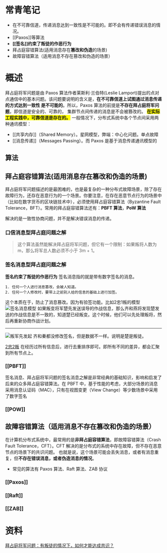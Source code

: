 

# 常青笔记
+ 在不可靠信道，传递消息达到一致性是不可能的。即不会有传递错误消息的情况。
+ [[Paxos]]等算法
+ **[[签名]]约束了叛徒的作恶行为**
+ 拜占庭容错算法(适用消息存在**篡改和伪造**的场景)
+ 故障容错算法（适用消息不存在篡改和伪造的场景）


# 概述
拜占庭将军问题是由 Paxos 算法作者莱斯利·兰伯特(Leslie Lamport)提出的点对点通信中的基本问题。该问题要说明的含义是，**在不可靠信道上试图通过消息传递的方式达到一致性 是不可能的**。所以，Paxos 算法的前提是**不存在拜占庭将军问题**，即信道是安全的、可靠的， 集群节点间传递的消息是不会被篡改的。
**<span style="background-color:#ffff00">在实际工程实践中，可靠信道是存在的。</span>**
一般情况下，分布式系统中各个节点间采用两种通讯模型：
+ [[共享内存]]（Shared Memory）。星网模型，弊端：中心化问题。单点故障
+ [[消息传递]]（Messages Passing）。而 Paxos 是基于消息传递通讯模型的

## 算法

## 拜占庭容错算法(适用消息存在篡改和伪造的场景)
拜占庭将军问题描述的是最困难的，也是最复杂的一种分布式故障场景，除了存在故障行为，还存在恶意行为的一个场景。你要注意，在存在恶意节点行为的场景中（比如在数字货币的区块链技术中），必须使用拜占庭容错算法（Byzantine Fault Tolerance，BFT）。常用的拜占庭容错算法还有：**PBFT 算法**，**PoW 算法**

解决的是一致性协商问题，并不是解决错误消息的传递。
### 口信消息型拜占庭问题之解
> 这个算法虽然能解决拜占庭将军问题，但它有一个限制：如果叛将人数为 m，那么将军总人数必须不小于 3m + 1。

### 签名消息型拜占庭问题之解
**签名约束了叛徒的作恶行为**
签名消息指的就是带有数字签名的消息。
``` ad-hibox
1. 任何一个人进行消息篡改，会被人知道。
2. 任何一个人修改时，要带上之前别人给的信息的基础上进行加签。
```

这个本质在于，防止了消息篡改。因为有验签功能。比如2忠1叛的模型 
![签名消息模型](http://image.clickear.top/20220127172123.png)
如果叛变将军楚先发送误导的作战信息，那么齐和燕将发现楚发送的作战信息是不一致的，知道楚已经叛变。这个时候，他们可以先处理叛将，然后再重新协商作战计划。

---


![叛军先发起](http://image.clickear.top/20220127172355.png)
齐和秦都没修改签名，但是数据不一样。说明是楚是叛徒。

[2忠2叛](https://book.clickear.top/114-%E5%88%86%E5%B8%83%E5%BC%8F%E5%8D%8F%E8%AE%AE%E4%B8%8E%E7%AE%97%E6%B3%95%E5%AE%9E%E6%88%98/03%E4%B8%A8%E5%AE%9E%E6%88%98%E7%AF%87%20(6%E8%AE%B2)/%E5%8A%A0%E9%A4%90%E4%B8%A8%E6%8B%9C%E5%8D%A0%E5%BA%AD%E5%B0%86%E5%86%9B%E9%97%AE%E9%A2%98%EF%BC%9A%E5%A6%82%E4%BD%95%E5%9F%BA%E4%BA%8E%E7%AD%BE%E5%90%8D%E6%B6%88%E6%81%AF%E5%AE%9E%E7%8E%B0%E4%BD%9C%E6%88%98%E8%AE%A1%E5%88%92%E7%9A%84%E4%B8%80%E8%87%B4%E6%80%A7%EF%BC%9F.html)
在经历过所有信息后，进行去重排序即可。即所有不同的差异，都会汇聚到所有节点上。


### [[PBFT]]
签名消息、拜占庭将军问题的签名消息之解是非常经典的基础知识，影响和启发了后来的众多拜占庭容错算法。在 PBFT 中，基于性能的考虑，大部分场景的消息采用消息认证码（MAC），只有在视图变更（View Change）等少数场景中采用了数字签名
### [[POW]]

## 故障容错算法（适用消息不存在篡改和伪造的场景）
在计算机分布式系统中，最常用的是**非拜占庭容错算法**，即故障容错算法（Crash Fault Tolerance，CFT）。CFT 解决的是分布式的系统中存在故障，但不存在恶意节点的场景下的共识问题。 也就是说，这个场景可能会丢失消息，或者有消息重复，但**不存在错误消息，或者伪造消息的情况**。
+ 常见的算法有 Paxos 算法、Raft 算法、ZAB 协议
### [[Paxos]]
### [[Raft]]
### [[ZAB]]

# 资料
[拜占庭将军问题：有叛徒的情况下，如何才能达成共识？](https://book.clickear.top/114-%E5%88%86%E5%B8%83%E5%BC%8F%E5%8D%8F%E8%AE%AE%E4%B8%8E%E7%AE%97%E6%B3%95%E5%AE%9E%E6%88%98/01%E4%B8%A8%E7%90%86%E8%AE%BA%E7%AF%87%20(4%E8%AE%B2)/01%E4%B8%A8%E6%8B%9C%E5%8D%A0%E5%BA%AD%E5%B0%86%E5%86%9B%E9%97%AE%E9%A2%98%EF%BC%9A%E6%9C%89%E5%8F%9B%E5%BE%92%E7%9A%84%E6%83%85%E5%86%B5%E4%B8%8B%EF%BC%8C%E5%A6%82%E4%BD%95%E6%89%8D%E8%83%BD%E8%BE%BE%E6%88%90%E5%85%B1%E8%AF%86%EF%BC%9F.html)